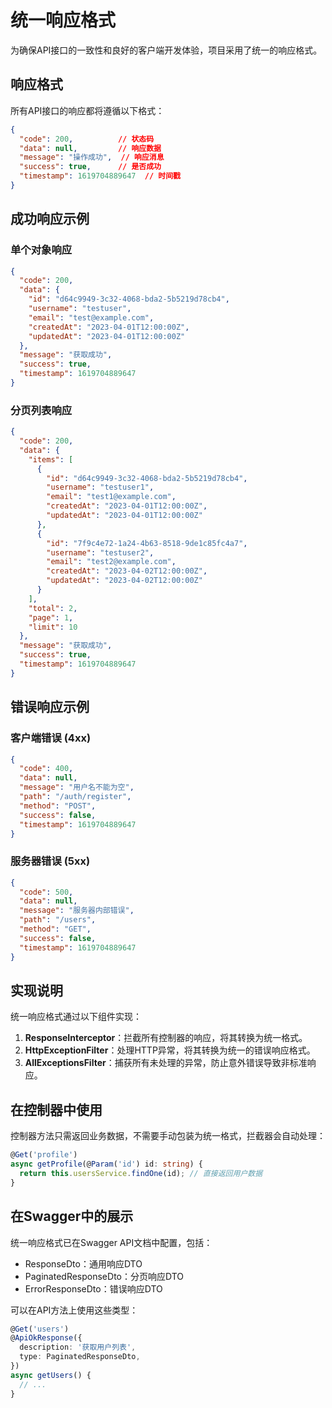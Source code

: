 # 统一响应格式

为确保API接口的一致性和良好的客户端开发体验，项目采用了统一的响应格式。

## 响应格式

所有API接口的响应都将遵循以下格式：

```json
{
  "code": 200,          // 状态码
  "data": null,         // 响应数据
  "message": "操作成功",  // 响应消息
  "success": true,      // 是否成功
  "timestamp": 1619704889647  // 时间戳
}
```

## 成功响应示例

### 单个对象响应

```json
{
  "code": 200,
  "data": {
    "id": "d64c9949-3c32-4068-bda2-5b5219d78cb4",
    "username": "testuser",
    "email": "test@example.com",
    "createdAt": "2023-04-01T12:00:00Z",
    "updatedAt": "2023-04-01T12:00:00Z"
  },
  "message": "获取成功",
  "success": true,
  "timestamp": 1619704889647
}
```

### 分页列表响应

```json
{
  "code": 200,
  "data": {
    "items": [
      {
        "id": "d64c9949-3c32-4068-bda2-5b5219d78cb4",
        "username": "testuser1",
        "email": "test1@example.com",
        "createdAt": "2023-04-01T12:00:00Z",
        "updatedAt": "2023-04-01T12:00:00Z"
      },
      {
        "id": "7f9c4e72-1a24-4b63-8518-9de1c85fc4a7",
        "username": "testuser2",
        "email": "test2@example.com",
        "createdAt": "2023-04-02T12:00:00Z",
        "updatedAt": "2023-04-02T12:00:00Z"
      }
    ],
    "total": 2,
    "page": 1,
    "limit": 10
  },
  "message": "获取成功",
  "success": true,
  "timestamp": 1619704889647
}
```

## 错误响应示例

### 客户端错误 (4xx)

```json
{
  "code": 400,
  "data": null,
  "message": "用户名不能为空",
  "path": "/auth/register",
  "method": "POST",
  "success": false,
  "timestamp": 1619704889647
}
```

### 服务器错误 (5xx)

```json
{
  "code": 500,
  "data": null,
  "message": "服务器内部错误",
  "path": "/users",
  "method": "GET",
  "success": false,
  "timestamp": 1619704889647
}
```

## 实现说明

统一响应格式通过以下组件实现：

1. **ResponseInterceptor**：拦截所有控制器的响应，将其转换为统一格式。
2. **HttpExceptionFilter**：处理HTTP异常，将其转换为统一的错误响应格式。
3. **AllExceptionsFilter**：捕获所有未处理的异常，防止意外错误导致非标准响应。

## 在控制器中使用

控制器方法只需返回业务数据，不需要手动包装为统一格式，拦截器会自动处理：

```typescript
@Get('profile')
async getProfile(@Param('id') id: string) {
  return this.usersService.findOne(id); // 直接返回用户数据
}
```

## 在Swagger中的展示

统一响应格式已在Swagger API文档中配置，包括：

- ResponseDto：通用响应DTO
- PaginatedResponseDto：分页响应DTO
- ErrorResponseDto：错误响应DTO

可以在API方法上使用这些类型：

```typescript
@Get('users')
@ApiOkResponse({
  description: '获取用户列表',
  type: PaginatedResponseDto,
})
async getUsers() {
  // ...
}
``` 